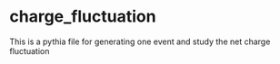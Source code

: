 # charge_fluctuation
This is a pythia file for generating one event and study the net charge fluctuation
